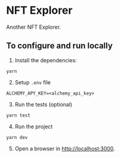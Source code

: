 # NFT Explorer

Another NFT Explorer.

## To configure and run locally

1. Install the dependencies:
```
yarn
```

2. Setup `.env` file
```
ALCHEMY_APY_KEY=<alchemy_api_key>
```

3. Run the tests (optional)
```
yarn test
```

4. Run the project
```
yarn dev
```

5. Open a browser in [http://localhost:3000](http://localhost:3000).
